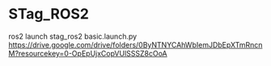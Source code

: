 # STag_ROS2
ros2 launch stag_ros2 basic.launch.py
https://drive.google.com/drive/folders/0ByNTNYCAhWbIemJDbEpXTmRncnM?resourcekey=0-OpEpUjxCopVUlSSSZ8cOoA
